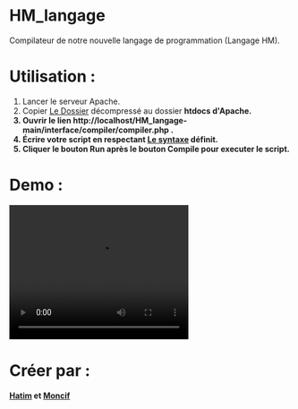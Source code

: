 # HM_langage
Compilateur de notre nouvelle langage de programmation (Langage HM).
# Utilisation :
<ol>
  <li>Lancer le serveur Apache. </li>
  <li>Copier <a href='https://github.com/hatimzh/HM_langage/archive/refs/heads/main.zip'>Le Dossier</a> décompressé au dossier <b>htdocs<b> d'Apache.</li>
  <li>Ouvrir le lien http://localhost/HM_langage-main/interface/compiler/compiler.php .</li>
  <li>Écrire votre script en respectant <a href='https://github.com/hatimzh/HM_langage/blob/main/HM_langage%20Syntaxe.pdf'>Le syntaxe</a> définit.</li>
  <li>Cliquer le bouton <b>Run</b> après le bouton <b>Compile</b> pour executer le script.</li>
</ol>

# Demo :

<video width="320" height="240" controls>
      <source src="https://user-images.githubusercontent.com/96501113/228091792-46486e3e-cfec-4789-aedb-fb60413b59e5.mp4" type=video/mp4>
    </video>


# Créer par :

<a href='https://github.com/hatimzh'>Hatim</a> et <a href='https://github.com/fikra434'>Moncif</a>
